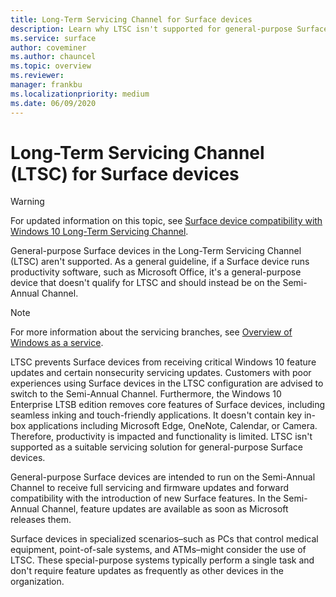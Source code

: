 ```yaml
---
title: Long-Term Servicing Channel for Surface devices 
description: Learn why LTSC isn't supported for general-purpose Surface devices and should be reserved for specialized devices only, such as medical equipment or ATMs.
ms.service: surface
author: coveminer
ms.author: chauncel
ms.topic: overview
ms.reviewer: 
manager: frankbu
ms.localizationpriority: medium
ms.date: 06/09/2020
---
```


# Long-Term Servicing Channel (LTSC) for Surface devices

>[!WARNING]
>For updated information on this topic, see [Surface device compatibility with Windows 10 Long-Term Servicing Channel](surface-device-compatibility-with-windows-10-ltsc.md). 

General-purpose Surface devices in the Long-Term Servicing Channel (LTSC) aren't supported. As a general guideline, if a Surface device runs productivity software, such as Microsoft Office, it's a general-purpose device that doesn't qualify for LTSC and should instead be on the Semi-Annual Channel.

>[!NOTE]
>For more information about the servicing branches, see [Overview of Windows as a service](/windows/deployment/update/waas-overview).

LTSC prevents Surface devices from receiving critical Windows 10 feature updates and certain nonsecurity servicing updates. Customers with poor experiences using Surface devices in the LTSC configuration are advised to switch to the Semi-Annual Channel. Furthermore, the Windows 10 Enterprise LTSB edition removes core features of Surface devices, including seamless inking and touch-friendly applications. It doesn't contain key in-box applications including Microsoft Edge, OneNote, Calendar, or Camera. Therefore, productivity is impacted and functionality is limited. LTSC isn't supported as a suitable servicing solution for general-purpose Surface devices.

General-purpose Surface devices are intended to run on the Semi-Annual Channel to receive full servicing and firmware updates and forward compatibility with the introduction of new Surface features. In the Semi-Annual Channel, feature updates are available as soon as Microsoft releases them.

Surface devices in specialized scenarios–such as PCs that control medical equipment, point-of-sale systems, and ATMs–might consider the use of LTSC. These special-purpose systems typically perform a single task and don't require feature updates as frequently as other devices in the organization.

